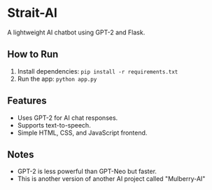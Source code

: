 <!-- Strait-AI - Credits -->
<!-- Made by @flakesofsmth on Discord -->


# Strait-AI
A lightweight AI chatbot using GPT-2 and Flask.

## How to Run
1. Install dependencies: `pip install -r requirements.txt`
2. Run the app: `python app.py`

## Features
- Uses GPT-2 for AI chat responses.
- Supports text-to-speech.
- Simple HTML, CSS, and JavaScript frontend.

## Notes
- GPT-2 is less powerful than GPT-Neo but faster.
- This is another version of another AI project called "Mulberry-AI"